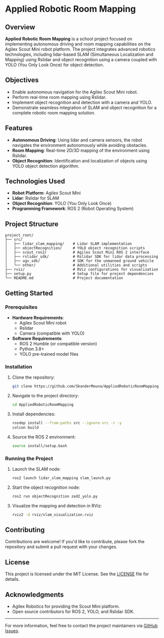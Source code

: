 # Applied Robotic Room Mapping

## Overview
**Applied Robotic Room Mapping** is a school project focused on implementing autonomous driving and room mapping capabilities on the Agilex Scout Mini robot platform. The project integrates advanced robotics technologies, including lidar-based SLAM (Simultaneous Localization and Mapping) using Rslidar and object recognition using a camera coupled with YOLO (You Only Look Once) for object detection.

## Objectives
- Enable autonomous navigation for the Agilex Scout Mini robot.
- Perform real-time room mapping using Rslidar.
- Implement object recognition and detection with a camera and YOLO.
- Demonstrate seamless integration of SLAM and object recognition for a complete robotic room mapping solution.

## Features
- **Autonomous Driving**: Using lidar and camera sensors, the robot navigates the environment autonomously while avoiding obstacles.
- **Room Mapping**: Real-time 2D/3D mapping of the environment using Rslidar.
- **Object Recognition**: Identification and localization of objects using YOLO object detection algorithm.

## Technologies Used
- **Robot Platform**: Agilex Scout Mini
- **Lidar**: Rslidar for SLAM
- **Object Recognition**: YOLO (You Only Look Once)
- **Programming Framework**: ROS 2 (Robot Operating System)

## Project Structure
```
project_root/
├── src/
│   ├── lidar_slam_mapping/    # Lidar SLAM implementation
│   ├── objectRecognition/     # YOLO object recognition scripts
│   ├── scout_ros2/            # Agilex Scout Mini ROS 2 interface
│   ├── rslidar_sdk/           # Rslidar SDK for lidar data processing
│   ├── ugv_sdk/               # SDK for the unmanned ground vehicle
│   └── other/                 # Additional utilities and scripts
├── rviz/                      # RViz configurations for visualization
├── setup.py                   # Setup file for project dependencies
└── README.md                  # Project documentation
```

## Getting Started

### Prerequisites
- **Hardware Requirements**:
  - Agilex Scout Mini robot
  - Rslidar
  - Camera (compatible with YOLO)
- **Software Requirements**:
  - ROS 2 Humble (or compatible version)
  - Python 3.8+
  - YOLO pre-trained model files

### Installation
1. Clone the repository:
   ```bash
   git clone https://github.com/SkanderMouna/AppliedRoboticRoomMapping.git
   ```

2. Navigate to the project directory:
   ```bash
   cd AppliedRoboticRoomMapping
   ```

3. Install dependencies:
   ```bash
   rosdep install --from-paths src --ignore-src -r -y
   colcon build
   ```

4. Source the ROS 2 environment:
   ```bash
   source install/setup.bash
   ```

### Running the Project
1. Launch the SLAM node:
   ```bash
   ros2 launch lidar_slam_mapping slam_launch.py
   ```

2. Start the object recognition node:
   ```bash
   ros2 run objectRecognition zed2_yolo.py
   ```

3. Visualize the mapping and detection in RViz:
   ```bash
   rviz2 -d rviz/slam_visualization.rviz
   ```

## Contributing
Contributions are welcome! If you'd like to contribute, please fork the repository and submit a pull request with your changes.

## License
This project is licensed under the MIT License. See the [LICENSE](LICENSE) file for details.

## Acknowledgments
- Agilex Robotics for providing the Scout Mini platform.
- Open source contributors for ROS 2, YOLO, and Rslidar SDK.

---

For more information, feel free to contact the project maintainers via [GitHub Issues](https://github.com/SkanderMouna/AppliedRoboticRoomMapping/issues).
